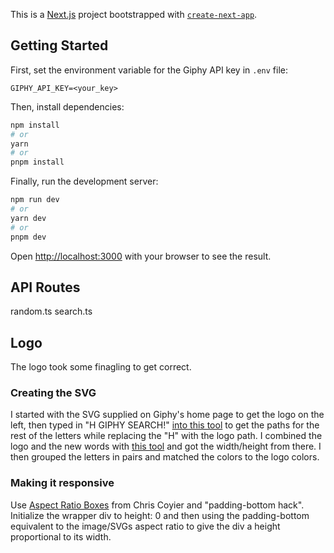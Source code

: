 This is a [Next.js](https://nextjs.org/) project bootstrapped with [`create-next-app`](https://github.com/vercel/next.js/tree/canary/packages/create-next-app).

## Getting Started

First, set the environment variable for the Giphy API key in `.env` file:

```env
GIPHY_API_KEY=<your_key>
```

Then, install dependencies:

```bash
npm install
# or
yarn
# or
pnpm install
```

Finally, run the development server:

```bash
npm run dev
# or
yarn dev
# or
pnpm dev
```

Open [http://localhost:3000](http://localhost:3000) with your browser to see the result.

## API Routes

random.ts
search.ts

## Logo

The logo took some finagling to get correct. 

### Creating the SVG

I started with the SVG supplied on Giphy's home page to get the logo on the left, then typed in "H GIPHY SEARCH!" [into this tool](https://danmarshall.github.io/google-font-to-svg-path/) to get the paths for the rest of the letters while replacing the "H" with the logo path. I combined the logo and the new words with [this tool](https://yqnn.github.io/svg-path-editor/) and got the width/height from there. I then grouped the letters in pairs and matched the colors to the logo colors.

### Making it responsive

Use [Aspect Ratio Boxes](https://css-tricks.com/aspect-ratio-boxes/) from Chris Coyier and "padding-bottom hack". Initialize the wrapper div to height: 0 and then using the padding-bottom equivalent to the image/SVGs aspect ratio to give the div a height proportional to its width.
